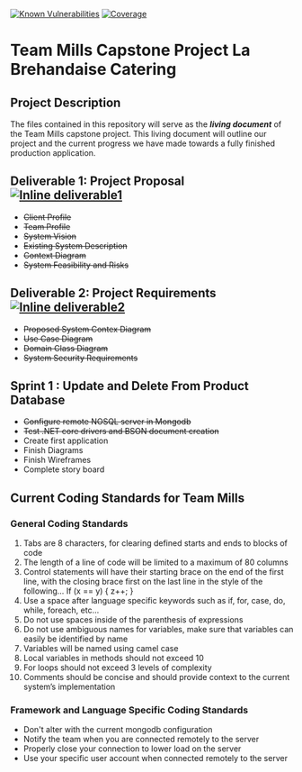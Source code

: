 [![Known Vulnerabilities](https://snyk.io/test/github/dwyl/hapi-auth-jwt2/badge.svg?targetFile=package.json)](https://snyk.io/test/github/dwyl/hapi-auth-jwt2?targetFile=package.json) [![Coverage](https://img.shields.io/badge/Deliverables-60%25-important)](https://img.shields.io/badge/Deliverables-60%25-important)
# **Team Mills Capstone Project La Brehandaise Catering**

## Project Description

The files contained in this repository will serve as the ***living document*** of the Team Mills capstone project. This living document will outline
our project and the current progress we have made towards a fully finished production application.

## Deliverable 1: Project Proposal [![Inline deliverable1](https://img.shields.io/badge/Progress-Deliverable%20is%20completed-success)](https://img.shields.io/badge/Progress-Deliverable%20is%20completed-success)
+ ~~Client Profile~~
+ ~~Team Profile~~
+ ~~System Vision~~
+ ~~Existing System Description~~
+ ~~Context Diagram~~
+ ~~System Feasibility and Risks~~

## Deliverable 2: Project Requirements [![Inline deliverable2](https://img.shields.io/badge/Progress-Planning%20is%20completed-important)](https://img.shields.io/badge/Progress-Planning%20is%20completed-important)
+ ~~Proposed System Contex Diagram~~
+ ~~Use Case Diagram~~
+ ~~Domain Class Diagram~~
+ ~~System Security Requirements~~

## Sprint 1 : Update and Delete From Product Database
+ ~~Configure remote NOSQL server in Mongodb~~
+ ~~Test .NET core drivers and BSON document creation~~
+ Create first application
+ Finish Diagrams
+ Finish Wireframes
+ Complete story board


## Current Coding Standards for Team Mills

### General Coding Standards

1.	Tabs are 8 characters, for clearing defined starts and ends to blocks of code
2.	The length of a line of code will be limited to a maximum of 80 columns
3.	Control statements will have their starting brace on the end of the first line, with the closing brace first on the last line in the style of the following…
If (x == y) {
        z++;
}
4.	Use a space after language specific keywords such as if, for, case, do, while, foreach, etc…
5.	Do not use spaces inside of the parenthesis of expressions
6.	Do not use ambiguous names for variables, make sure that variables can easily be identified by name
7.	Variables will be named using camel case
8.	Local variables in methods should not exceed 10
9.	For loops should not exceed 3 levels of complexity
10.	Comments should be concise and should provide context to the current system’s implementation

### Framework and Language Specific Coding Standards
+ Don't alter with the current mongodb configuration
+ Notify the team when you are connected remotely to the server
+ Properly close your connection to lower load on the server
+ Use your specific user account when connected remotely to the server
